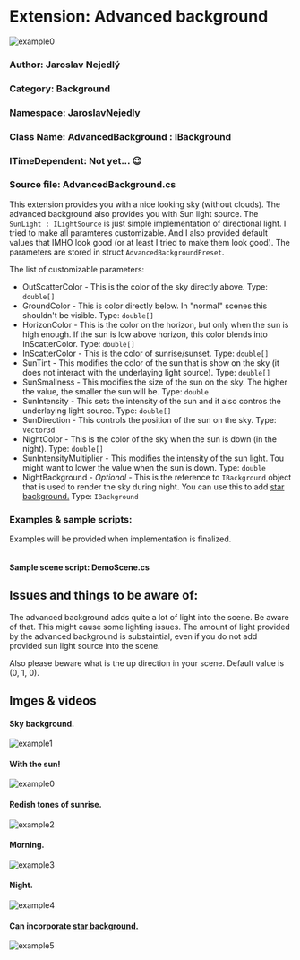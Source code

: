 # Extension: Advanced background

![example0](imgs/img0.png)

### Author: Jaroslav Nejedlý

### Category: Background

### Namespace: JaroslavNejedly

### Class Name: AdvancedBackground : IBackground

### ITimeDependent: Not yet... 😉

### Source file: AdvancedBackground.cs

This extension provides you with a nice looking sky (without clouds). The advanced background also provides you with Sun light source. The `SunLight : ILightSource` is just simple implementation of directional light. I tried to make all paramteres customizable. And I also provided default values that IMHO look good (or at least I tried to make them look good). The parameters are stored in struct `AdvancedBackgroundPreset`.

The list of customizable parameters:
 * OutScatterColor - This is the color of the sky directly above. Type: `double[]`
 * GroundColor - This is color directly below. In "normal" scenes this shouldn't be visible. Type: `double[]`
 * HorizonColor - This is the color on the horizon, but only when the sun is high enough. If the sun is low above horizon, this color blends into InScatterColor. Type: `double[]`
 * InScatterColor - This is the color of sunrise/sunset. Type: `double[]`
 * SunTint - This modifies the color of the sun that is show on the sky (it does not interact with the underlaying light source). Type: `double[]`
 * SunSmallness - This modifies the size of the sun on the sky. The higher the value, the smaller the sun will be. Type: `double`
 * SunIntensity - This sets the intensity of the sun and it also contros the underlaying light source. Type: `double[]`
 * SunDirection - This controls the position of the sun on the sky. Type: `Vector3d`
 * NightColor - This is the color of the sky when the sun is down (in the night).  Type: `double[]`
 * SunIntensityMultiplier - This modifies the intensity of the sun light. Tou might want to lower the value when the sun is down. Type: `double`
 * NightBackground - *Optional* - This is the reference to `IBackground` object that is used to render the sky during night. You can use this to add [star background.](../JosefPelikan-StarBackground/README.md) Type: `IBackground`

### Examples &amp; sample scripts:

Examples will be provided when implementation is finalized.

```

```

#### Sample scene script: DemoScene.cs

## Issues and things to be aware of:

The advanced background adds quite a lot of light into the scene. Be aware of that. This might cause some lighting issues. The amount of light provided by the advanced background is substaintial, even if you do not add provided sun light source into the scene.

Also please beware what is the up direction in your scene. Default value is (0, 1, 0).

## Imges &amp; videos

#### Sky background.

![example1](imgs/img1.png)

#### With the sun!

![example0](imgs/img0.png)

#### Redish tones of sunrise.

![example2](imgs/img_early_morning.png)

#### Morning.

![example3](imgs/img_morning.png)

#### Night.

![example4](imgs/img_night.png)

#### Can incorporate [star background.](../JosefPelikan-StarBackground/README.md)
![example5](imgs/img_morning_with_stars.png)